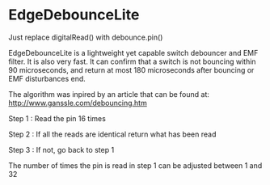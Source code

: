 # EdgeDebounceLite
Just replace digitalRead() with debounce.pin()

EdgeDebounceLite is a lightweight yet capable switch debouncer and EMF filter. It is also very fast. It can confirm that a switch is not bouncing within 90 microseconds, and return at most 180 microseconds after bouncing or EMF disturbances end.

The algorithm was inpired by an article that can be found at: http://www.ganssle.com/debouncing.htm

Step 1 : Read the pin 16 times

Step 2 : If all the reads are identical return what has been read

Step 3 : If not, go back to step 1

The number of times the pin is read in step 1 can be adjusted between 1 and 32
